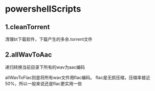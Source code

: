 # powershellScripts

## 1.cleanTorrent

清理bt下载软件，下载产生的多余.torrent文件

## 2.allWavToAac

递归转换当前目录下所有的wav为aac编码

allWavToFlac则是将所有wav文件用flac编码。
flac是无损压缩，压缩率接近50%，所以一般来说还是flac更实用一些
